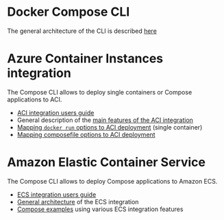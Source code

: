 # Docker Compose CLI

The general architecture of the CLI is described [here](architecture.md)

# Azure Container Instances integration

The Compose CLI allows to deploy single containers or Compose applications to ACI. 

* [ACI integration users guide](https://docs.docker.com/engine/context/aci-integration/)
* General description of the [main features of the ACI integration](aci-integration.md)
* [Mapping `docker run` options to ACI deployment](aci-container-features.md) (single container) 
* [Mapping composefile options to ACI deployment](aci-compose-features.md)

# Amazon Elastic Container Service

The Compose CLI allows to deploy Compose applications to Amazon ECS.
 
* [ECS integration users guide](https://docs.docker.com/engine/context/ecs-integration/)
* [General architecture](ecs-architecture.md) of the ECS integration
* [Compose examples](ecs-compose-examples.md) using various ECS integration features
